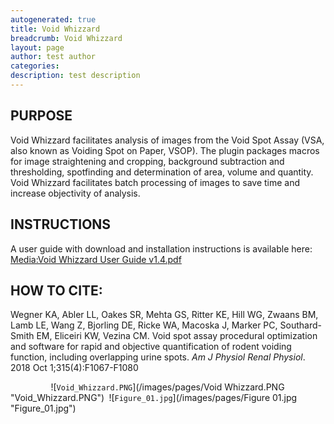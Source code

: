 ```yaml
---
autogenerated: true
title: Void Whizzard
breadcrumb: Void Whizzard
layout: page
author: test author
categories: 
description: test description
---
```


## PURPOSE

Void Whizzard facilitates analysis of images from the Void Spot Assay (VSA, also known as Voiding Spot on Paper, VSOP). The plugin packages macros for image straightening and cropping, background subtraction and thresholding, spotfinding and determination of area, volume and quantity. Void Whizzard facilitates batch processing of images to save time and increase objectivity of analysis.

## INSTRUCTIONS

A user guide with download and installation instructions is available here: [Media:Void Whizzard User Guide v1.4.pdf](Media_Void_Whizzard_User_Guide_v1.4.pdf "wikilink")

## HOW TO CITE:

Wegner KA, Abler LL, Oakes SR, Mehta GS, Ritter KE, Hill WG, Zwaans BM, Lamb LE, Wang Z, Bjorling DE, Ricke WA, Macoska J, Marker PC, Southard-Smith EM, Eliceiri KW, Vezina CM. Void spot assay procedural optimization and software for rapid and objective quantification of rodent voiding function, including overlapping urine spots. *Am J Physiol Renal Physiol*. 2018 Oct 1;315(4):F1067-F1080

`         `![`Void_Whizzard.PNG`](/images/pages/Void Whizzard.PNG "Void_Whizzard.PNG")` `![`Figure_01.jpg`](/images/pages/Figure 01.jpg "Figure_01.jpg")
